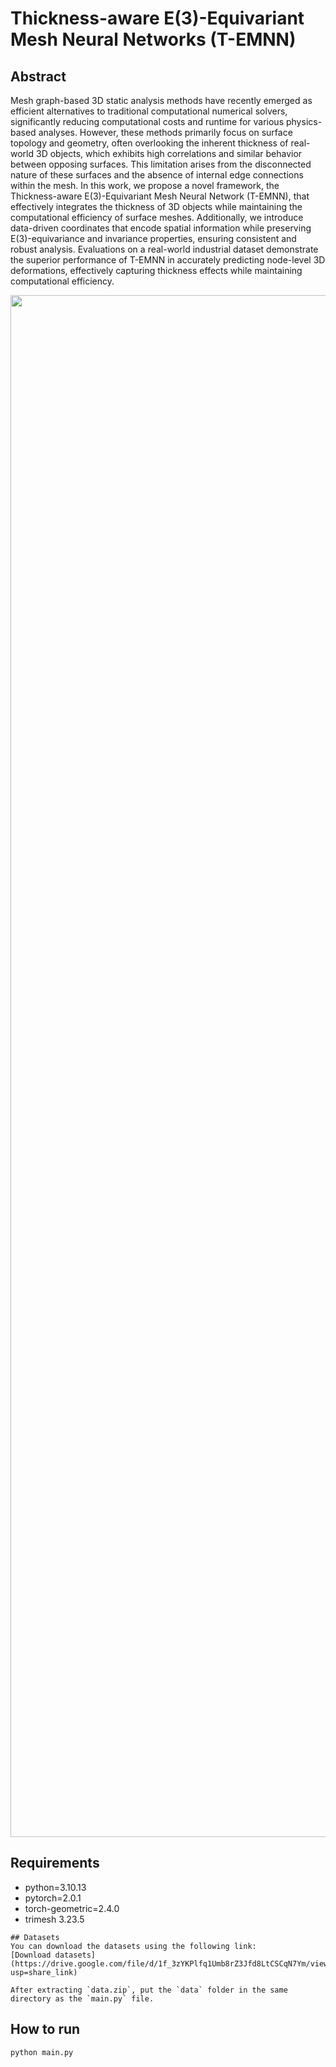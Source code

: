 # Thickness-aware E(3)-Equivariant Mesh Neural Networks (T-EMNN)

## Abstract 
Mesh graph-based 3D static analysis methods have recently emerged as efficient alternatives to traditional computational numerical solvers, significantly reducing computational costs and runtime for various physics-based analyses. However, these methods primarily focus on surface topology and geometry, often overlooking the inherent thickness of real-world 3D objects, which exhibits high correlations and similar behavior between opposing surfaces. This limitation arises from the disconnected nature of these surfaces and the absence of internal edge connections within the mesh.
In this work, we propose a novel framework, the Thickness-aware E(3)-Equivariant Mesh Neural Network (T-EMNN), that effectively integrates the thickness of 3D objects while maintaining the computational efficiency of surface meshes. Additionally, we introduce data-driven coordinates that encode spatial information while preserving E(3)-equivariance and invariance properties, ensuring consistent and robust analysis. Evaluations on a real-world industrial dataset demonstrate the superior performance of T-EMNN in accurately predicting node-level 3D deformations, effectively capturing thickness effects while maintaining computational efficiency.

<p align="center">
<img width="2467" alt="image" src="https://github.com/user-attachments/assets/01bb9d35-21f4-47c0-917c-0dd6438c9ea3" />
</p>



## Requirements
- python=3.10.13
- pytorch=2.0.1
- torch-geometric=2.4.0
- trimesh 3.23.5

```
## Datasets
You can download the datasets using the following link:  
[Download datasets](https://drive.google.com/file/d/1f_3zYKPlfq1Umb8rZ3Jfd8LtCSCqN7Ym/view?usp=share_link)

After extracting `data.zip`, put the `data` folder in the same directory as the `main.py` file.
```

## How to run
```
python main.py
```
